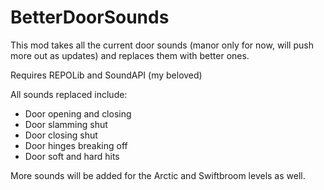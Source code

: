 
# BetterDoorSounds

This mod takes all the current door sounds (manor only for now, will push more out as updates) and replaces them with better ones.

Requires REPOLib and SoundAPI (my beloved)

All sounds replaced include:
- Door opening and closing
- Door slamming shut
- Door closing shut
- Door hinges breaking off
- Door soft and hard hits

More sounds will be added for the Arctic and Swiftbroom levels as well.